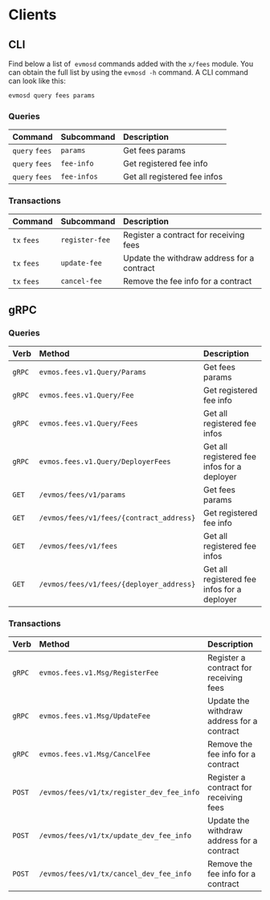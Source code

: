 <!--
order: 8
-->

# Clients

## CLI

Find below a list of  `evmosd` commands added with the  `x/fees` module. You can obtain the full list by using the `evmosd -h` command. A CLI command can look like this:

```bash
evmosd query fees params
```

### Queries

| Command        | Subcommand  | Description                  |
| :------------- | :---------- | :--------------------------- |
| `query` `fees` | `params`    | Get fees params              |
| `query` `fees` | `fee-info`  | Get registered fee info      |
| `query` `fees` | `fee-infos` | Get all registered fee infos |

### Transactions

| Command     | Subcommand     | Description                                |
| :---------- | :------------- | :----------------------------------------- |
| `tx` `fees` | `register-fee` | Register a contract for receiving fees     |
| `tx` `fees` | `update-fee`   | Update the withdraw address for a contract |
| `tx` `fees` | `cancel-fee`   | Remove the fee info for a contract         |

## gRPC

### Queries

| Verb   | Method                                   | Description                                 |
| :----- | :--------------------------------------- | :------------------------------------------ |
| `gRPC` | `evmos.fees.v1.Query/Params`             | Get fees params                             |
| `gRPC` | `evmos.fees.v1.Query/Fee`                | Get registered fee info                     |
| `gRPC` | `evmos.fees.v1.Query/Fees`               | Get all registered fee infos                |
| `gRPC` | `evmos.fees.v1.Query/DeployerFees`       | Get all registered fee infos for a deployer |
| `GET`  | `/evmos/fees/v1/params`                  | Get fees params                             |
| `GET`  | `/evmos/fees/v1/fees/{contract_address}` | Get registered fee info                     |
| `GET`  | `/evmos/fees/v1/fees`                    | Get all registered fee infos                |
| `GET`  | `/evmos/fees/v1/fees/{deployer_address}` | Get all registered fee infos for a deployer |

### Transactions

| Verb   | Method                                    | Description                                |
| :----- | :---------------------------------------- | :----------------------------------------- |
| `gRPC` | `evmos.fees.v1.Msg/RegisterFee`           | Register a contract for receiving fees     |
| `gRPC` | `evmos.fees.v1.Msg/UpdateFee`             | Update the withdraw address for a contract |
| `gRPC` | `evmos.fees.v1.Msg/CancelFee`             | Remove the fee info for a contract         |
| `POST` | `/evmos/fees/v1/tx/register_dev_fee_info` | Register a contract for receiving fees     |
| `POST` | `/evmos/fees/v1/tx/update_dev_fee_info`   | Update the withdraw address for a contract |
| `POST` | `/evmos/fees/v1/tx/cancel_dev_fee_info`   | Remove the fee info for a contract         |

